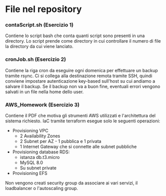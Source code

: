# File nel repository

### contaScript.sh (Esercizio 1)
Contiene lo script bash che conta quanti script sono presenti in una directory. Lo script prende come directory in cui controllare il numero di file la directory da cui viene lanciato.

### cronJob.sh (Esercizio 2)
Contiene la riga cron da eseguire ogni domenica per effettuare un backup tramite rsync.
Ci si collega alla destinazione remota tramite SSH, quindi conviene impostare autenticazione key-based sull'host su cui andiamo a salvare il backup.
Se il backup non va a buon fine, eventuali errori vengono salvati in un file nella home dello user.

### AWS_Homework (Esercizio 3)
Contiene il PDF che motiva gli strumenti AWS utilizzati e l'architettura del sistema richiesto.
IaC tramite terraform esegue solo le seguenti operazioni:

* Provisioning VPC
  * 2 Availability Zones
  * 2 Subnet per AZ - 1 pubblica e 1 privata
  * 1 Internet Gateway che si connette alle subnet pubbliche
* Provisioning database RDS:
  * istanza db.t3.micro
  * MySQL 8.0
  * Su subnet private
* Provisioning EFS

Non vengono creati security group da associare ai vari servizi, il loadbalancer o l'autoscaling group.
